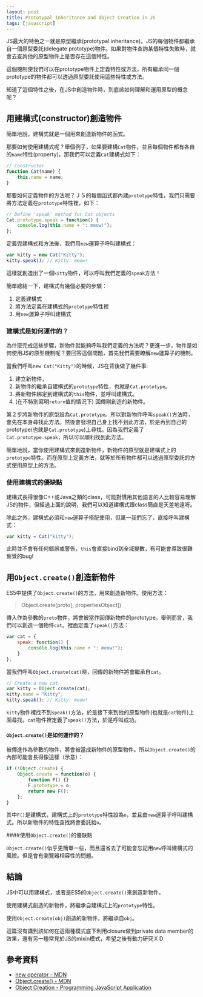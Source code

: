 ```yaml
---
layout: post
title: Prototypal Inheritance and Object Creation in JS
tags: [javascript]
---
```


JS最大的特色之一就是原型繼承(prototypal inheritance)。JS的每個物件都繼承自一個原型委託(delegate prototype)物件。如果對物件查詢某個特性失敗時，就會去查詢他的原型物件上是否存在這個特性。

這個機制使我們可以在prototype物件上定義特性或方法，所有繼承同一個prototype的物件都可以透過原型委託使用這些特性或方法。

知道了這個特性之後，在JS中創造物件時，到底該如何理解和運用原型的概念呢？

## 用建構式(constructor)創造物件

簡單地說，建構式就是一個用來創造新物件的函式。

那要如何使用建構式呢？舉個例子，如果要建構`Cat`物件，並且每個物件都有各自的`name`特性(property)，那我們可以定義`Cat`建構式如下：

~~~jsx
// Constructor
function Cat(name) {
	this.name = name;
}
~~~

那要如何定義物件的方法呢？ＪＳ的每個函式都內建`prototype`特性，我們只需要將方法定義在`prototype`特性裡，如下：

~~~jsx
// Define 'speak' method for Cat objects
Cat.prototype.speak = function() {
	console.log(this.name + ": meow!");
};
~~~

定義完建構式和方法後，我們用`new`運算子呼叫建構式：

~~~jsx
var kitty = new Cat("Kitty");
kitty.speak(); // Kitty: meow!
~~~

這樣就創造出了一個`kitty`物件，可以呼叫我們定義的`speak`方法！

簡單總結一下，建構式有幾個必要的步驟：

1. 定義建構式
2. 將方法定義在建構式的`prototype`特性裡
3. 用`new`運算子呼叫建構式

### 建構式是如何運作的？

為什麼完成這些步驟，新物件就能夠呼叫我們定義的方法呢？更進一步，物件是如何使用JS的原型機制呢？要回答這個問題，首先我們需要瞭解`new`運算子的機制。

當我們呼叫`new Cat("Kitty")`的時候，JS在背後做了幾件事:

1. 建立新物件，
2. 新物件的繼承自建構式的`prototype`特性，也就是`Cat.prototype`。
3. 將新物件綁定到建構式的`this`物件，並呼叫建構式。
4. (在不特別寫明`return`值的情況下) 回傳剛創造的新物件。

第２步將新物件的原型設為`Cat.prototype`。所以對新物件呼叫`speak()`方法時，會先在本身尋找此方法。然後會發現自己身上找不到此方法，於是再到自己的prototype(也就是`Cat.prototype`)上尋找。因為我們定義了`Cat.prototype.speak`，所以可以順利找到此方法。

簡單地說，當你使用建構式來創造新物件，新物件的原型就是建構式上的`prototype`特性。而在原型上定義方法，就等於所有物件都可以透過原型委託的方式使用原型上的方法。

### 使用建構式的優缺點

建構式長得很像C++或Java之類的class，可能對慣用其他語言的人比較容易理解JS的物件，但經過上面的說明，我們可以知道建構式跟class簡直是天差地遠呀。

除此之外，建構式必須和`new`運算子搭配使用，但萬一我們忘了，直接呼叫建構式：

~~~jsx
var kitty = Cat("kitty");
~~~

此時並不會有任何錯誤或警告，`this`會直接bind到全域變數，有可能會導致很難察覺的bug!

## 用`Object.create()`創造新物件

ES5中提供了`Object.create()`的方法，用來創造新物件。使用方法：

> Object.create(proto[, propertiesObject])

傳入作為參數的`proto`物件，將會被當作回傳新物件的prototype。舉例而言，我們可以創造一個物件`cat`。裡面定義了`speak()`方法：

~~~jsx
var cat = {
	speak: function() {
		console.log(this.name + ": meow!");
	}
};
~~~

當我們呼叫`Object.create(cat)`時，回傳的新物件將會繼承自`cat`。

~~~jsx
// Create a new cat
var kitty = Object.create(cat);
kitty.name = "Kitty";
kitty.speak(); // Kitty: meow!
~~~

`kitty`物件裡找不到`speak()`方法，於是接下來到他的原型物件(也就是`cat`物件)上面尋找。`cat`物件裡定義了`speak()`方法，於是呼叫成功。

#### `Object.create()`是如何運作的？

被傳進作為參數的物件，將會被當成新物件的原型物件。所以`Object.create()`的內部可能會長得像這樣（示意）：

~~~jsx
if (!Object.create) {
	Object.create = function(o) {
		function F() {}
		F.prototype = o;
		return new F();
	};
}
~~~

其中`F()`是建構式，建構式上的`prototype`特性設為`o`，並且由`new`運算子呼叫建構式。所以新物件的特性查找將會委託給`o`。

####使用`Object.create()`的優缺點

`Object.create()`似乎更簡單一些，而且還省去了可能會忘記用`new`呼叫建構式的風險。但是會有瀏覽器相容性的問題。

## 結論

JS中可以用建構式，或者是ES5的`Object.create()`來創造新物件。

使用建構式創造的新物件，將繼承自建構式上的`prototype`特性。

使用`Object.create(obj)`創造的新物件，將繼承自`obj`。

這篇沒有講到該如何在這兩種模式底下利用closure做到private data member的效果，還有另一種常見於JS的mixin模式，希望之後有動力研究ＸＤ

## 參考資料

* [new operator - MDN](https://developer.mozilla.org/en-US/docs/Web/JavaScript/Reference/Operators/new)
* [Object.create() - MDN](https://developer.mozilla.org/en-US/docs/Web/JavaScript/Reference/Global_Objects/Object/create)
* [Object Creation - Programming JavaScript Application](http://chimera.labs.oreilly.com/books/1234000000262/ch03.html#object_creation)
